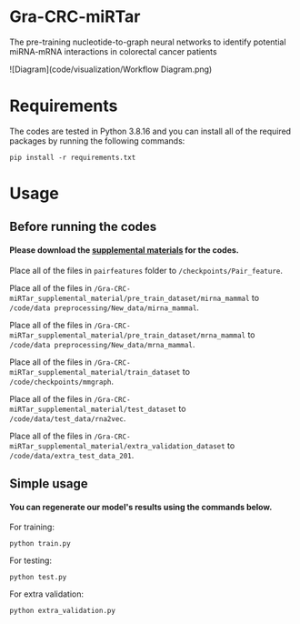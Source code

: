 # Gra-CRC-miRTar
The pre-training nucleotide-to-graph neural networks to identify potential miRNA-mRNA interactions in colorectal cancer patients

![Diagram](code/visualization/Workflow Diagram.png)

# Requirements
The codes are tested in Python 3.8.16 and you can install all of the required packages by running the following commands:
```
pip install -r requirements.txt
```

# Usage

## Before running the codes
#### Please download the [supplemental materials](https://drive.google.com/drive/folders/1caGodK_1220YXQfKSLjHIvi87VBRau97?usp=drive_link) for the codes.
Place all of the files in `pairfeatures` folder to `/checkpoints/Pair_feature`.

Place all of the files in `/Gra-CRC-miRTar_supplemental_material/pre_train_dataset/mirna_mammal` to `/code/data preprocessing/New_data/mirna_mammal`.

Place all of the files in `/Gra-CRC-miRTar_supplemental_material/pre_train_dataset/mrna_mammal` to `/code/data preprocessing/New_data/mrna_mammal`.

Place all of the files in `/Gra-CRC-miRTar_supplemental_material/train_dataset` to `/code/checkpoints/mmgraph`.

Place all of the files in `/Gra-CRC-miRTar_supplemental_material/test_dataset` to `/code/data/test_data/rna2vec`.

Place all of the files in `/Gra-CRC-miRTar_supplemental_material/extra_validation_dataset` to `/code/data/extra_test_data_201`.


## Simple usage
#### You can regenerate our model's results using the commands below.

For training:
```
python train.py
```
For testing:
```
python test.py
```
For extra validation:
```
python extra_validation.py
```


